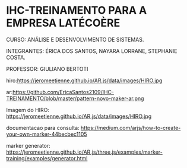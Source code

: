 # IHC-TREINAMENTO PARA A EMPRESA LATÉCOÈRE

CURSO: ANÁLISE E DESENVOLVIMENTO DE SISTEMAS.


INTEGRANTES: ÉRICA DOS SANTOS,  NAYARA LORRANE, STEPHANIE COSTA.

PROFESSOR: GIULIANO BERTOTI
 
hiro:https://jeromeetienne.github.io/AR.js/data/images/HIRO.jpg

ar:https://github.com/EricaSantos2109/IHC-TREINAMENTO/blob/master/pattern-novo-maker-ar.png

Imagem do HIRO: https://jeromeetienne.github.io/AR.js/data/images/HIRO.jpg

documentacao para consulta: https://medium.com/arjs/how-to-create-your-own-marker-44becbec1105

marker generator: https://jeromeetienne.github.io/AR.js/three.js/examples/marker-training/examples/generator.html



